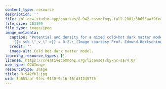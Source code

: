 ```yaml
---
content_type: resource
description: ''
file: /ol-ocw-studio-app/courses/8-942-cosmology-fall-2001/3b655aaf9fec91409c1616fd31245776_8-942f01.jpg
file_size: 203399
file_type: image/jpeg
image_metadata:
  caption: "Potential and density for a mixed cold+hot dark matter model with \u03A9\
    {{< sub \"_v_\" >}} = 0:2.\_(Image courtesy Prof. Edmund Bertschinger.)"
  credit: ''
  image-alt: Cold hot dark matter model.
learning_resource_types: []
license: https://creativecommons.org/licenses/by-nc-sa/4.0/
ocw_type: OCWImage
resourcetype: Image
title: 8-942f01.jpg
uid: 3b655aaf-9fec-9140-9c16-16fd31245776
---
```


